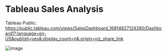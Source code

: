 # Tableau Sales Analysis

Tableau Public: https://public.tableau.com/views/SalesDashboard_16814827124280/Dashboard1?:language=en-US&publish=yes&:display_count=n&:origin=viz_share_link

![image](https://user-images.githubusercontent.com/113947177/232444439-d96c895e-2bd8-410c-9ae1-9f6ab9ca1dcf.png)



